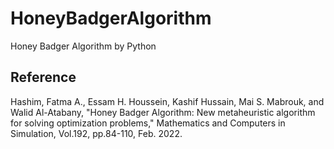 # HoneyBadgerAlgorithm
Honey Badger Algorithm by Python

## Reference
Hashim, Fatma A., Essam H. Houssein, Kashif Hussain, Mai S. Mabrouk, and Walid Al-Atabany, "Honey Badger Algorithm: New metaheuristic algorithm for solving optimization problems," Mathematics and Computers in Simulation, Vol.192, pp.84-110, Feb. 2022.
